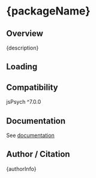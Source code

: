 # {packageName}

## Overview

{description}

## Loading

## Compatibility

jsPsych ^7.0.0

## Documentation

See [documentation]({documentationUrl})

## Author / Citation

{authorInfo}